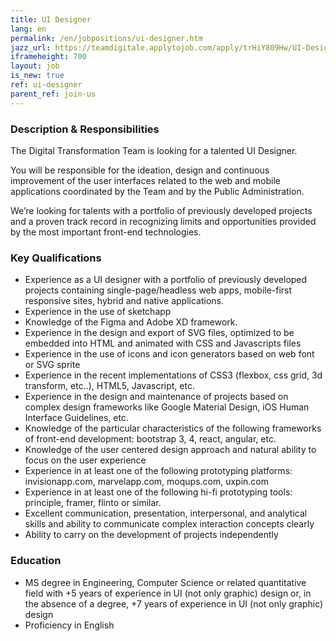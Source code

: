 ```yaml
---
title: UI Designer
lang: en
permalink: /en/jobpositions/ui-designer.htm
jazz_url: https://teamdigitale.applytojob.com/apply/trHiY809Hw/UI-Designer
iframeheight: 700
layout: job
is_new: true
ref: ui-designer
parent_ref: join-us
---
```


### Description & Responsibilities
The Digital Transformation Team is looking for a talented UI Designer.

You will be responsible for the ideation, design and continuous improvement of the user interfaces related to the web and mobile applications coordinated by the Team and by the Public Administration. 

We’re looking for talents with a portfolio of previously developed projects and a proven track record in recognizing limits and opportunities provided by the most important front-end technologies.


### Key Qualifications
- Experience as a UI designer with a portfolio of previously developed projects containing single-page/headless web apps, mobile-first responsive sites, hybrid and native applications.
- Experience in the use of sketchapp 
- Knowledge of the Figma and Adobe XD framework.
- Experience in the design and export of SVG files, optimized to be embedded into HTML and animated with CSS and Javascripts files 
- Experience in the use of icons and icon generators based on web font or SVG sprite  
- Experience in the recent implementations of CSS3 (flexbox, css grid, 3d transform, etc..), HTML5, Javascript, etc.
- Experience in the design and maintenance of projects based on complex design frameworks like Google Material Design, iOS Human Interface Guidelines, etc.
- Knowledge of the particular characteristics of the following frameworks of front-end development: bootstrap 3, 4, react, angular, etc.
- Knowledge of the user centered design approach and natural ability to focus on the user experience
- Experience in at least one of the following prototyping platforms: invisionapp.com, marvelapp.com, moqups.com, uxpin.com
- Experience in at least one of the following hi-fi prototyping tools: principle, framer, flinto or similar.
- Excellent communication, presentation, interpersonal, and analytical skills and ability to communicate complex interaction concepts clearly 
- Ability to carry on the development of projects independently 


### Education
- MS degree in Engineering, Computer Science or related quantitative field with +5 years of experience in UI (not only graphic) design or, in the absence of a degree, +7 years of experience in UI (not only graphic) design
- Proficiency in English
